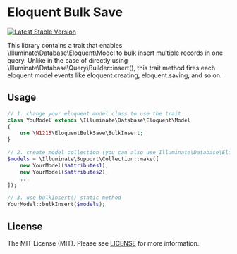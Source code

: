 # Eloquent Bulk Save

[![Latest Stable Version](https://poser.pugx.org/n1215/eloquent-bulk-save/v/stable)](https://packagist.org/packages/n1215/eloquent-bulk-save)

This library contains a trait that enables \Illuminate\Database\Eloquent\Model to bulk insert multiple records in one query.
Unlike in the case of directly using \Illuminate\Database\Query\Builder::insert(), this trait method fires each eloquent model events like eloquent.creating, eloquent.saving, and so on.


## Usage

```php
// 1. change your eloquent model class to use the trait
class YouModel extends \Illuminate\Database\Eloquent\Model
{
    use \N1215\EloquentBulkSave\BulkInsert;
}

// 2. create model collection (you can also use Illuminate\Database\Eloquent\Collection)
$models = \Illuminate\Support\Collection::make([
    new YourModel($attributes1),
    new YourModel($attributes2),
    ...
]);

// 3. use bulkInsert() static method
YourModel::bulkInsert($models);

```

## License
The MIT License (MIT). Please see [LICENSE](LICENSE) for more information.
